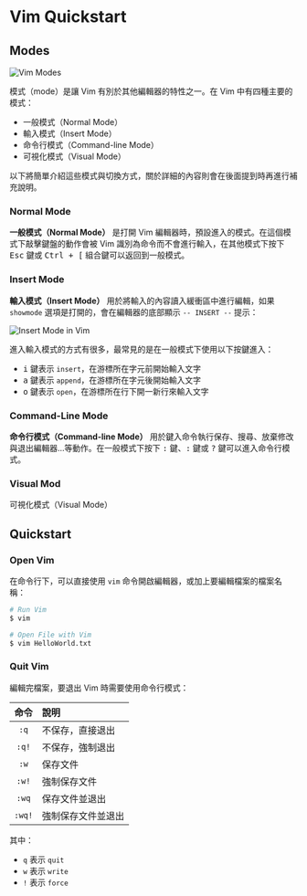 # Vim Quickstart

## Modes

![Vim Modes](https://user-images.githubusercontent.com/26391143/78915676-de4a2f00-7abe-11ea-96b4-5948f6c8b22d.png)

模式（mode）是讓 Vim 有別於其他編輯器的特性之一。在 Vim 中有四種主要的模式：

- 一般模式（Normal Mode）
- 輸入模式（Insert Mode）
- 命令行模式（Command-line Mode）
- 可視化模式（Visual Mode）

以下將簡單介紹這些模式與切換方式，關於詳細的內容則會在後面提到時再進行補充說明。

### Normal Mode

**一般模式（Normal Mode）** 是打開 Vim 編輯器時，預設進入的模式。在這個模式下敲擊鍵盤的動作會被 Vim 識別為命令而不會進行輸入，在其他模式下按下 <kbd>Esc</kbd> 鍵或 <kbd>Ctrl + [</kbd> 組合鍵可以返回到一般模式。

### Insert Mode

**輸入模式（Insert Mode）** 用於將輸入的內容讀入緩衝區中進行編輯，如果 `showmode` 選項是打開的，會在編輯器的底部顯示 `-- INSERT --` 提示：

![Insert Mode in Vim](https://user-images.githubusercontent.com/26391143/78915797-0cc80a00-7abf-11ea-9b23-2abe141b2135.png)

進入輸入模式的方式有很多，最常見的是在一般模式下使用以下按鍵進入：

- <kbd>i</kbd> 鍵表示 `insert`，在游標所在字元前開始輸入文字
- <kbd>a</kbd> 鍵表示 `append`，在游標所在字元後開始輸入文字
- <kbd>o</kbd> 鍵表示 `open`，在游標所在行下開一新行來輸入文字

### Command-Line Mode

**命令行模式（Command-line Mode）** 用於鍵入命令執行保存、搜尋、放棄修改與退出編輯器…等動作。在一般模式下按下 <kbd>:</kbd> 鍵、<kbd>:</kbd> 鍵或 <kbd>?</kbd> 鍵可以進入命令行模式。

### Visual Mod

可視化模式（Visual Mode）

## Quickstart

### Open Vim

在命令行下，可以直接使用 `vim` 命令開啟編輯器，或加上要編輯檔案的檔案名稱：

```bash
# Run Vim
$ vim

# Open File with Vim
$ vim HelloWorld.txt
```

### Quit Vim

編輯完檔案，要退出 Vim 時需要使用命令行模式：

|  命令  | 說明               |
| :----: | :----------------- |
|  `:q`  | 不保存，直接退出   |
| `:q!`  | 不保存，強制退出   |
|  `:w`  | 保存文件           |
| `:w!`  | 強制保存文件       |
| `:wq`  | 保存文件並退出     |
| `:wq!` | 強制保存文件並退出 |

其中：

- `q` 表示 `quit`
- `w` 表示 `write`
- `!` 表示 `force`
